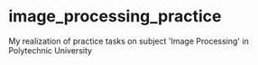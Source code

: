 # image_processing_practice
My realization of practice tasks on subject 'Image Processing' in Polytechnic University
